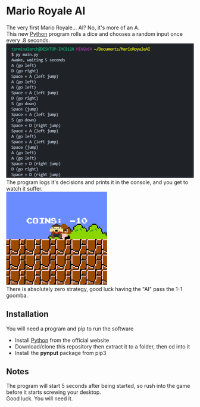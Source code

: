 # Mario Royale AI
The very first Mario Royale... AI? No, it's more of an A.<br>
This new [Python](https://python.org) program rolls a dice and chooses a random input once every .8 seconds.<br>
![ScreenShot](assets/bash.png)<br>
The program logs it's decisions and prints it in the console, and you get to watch it suffer.<br>
![ScreenShot](assets/goomba.png)<br>
There is absolutely zero strategy, good luck having the "AI" pass the 1-1 goomba.

## Installation
You will need a program and pip to run the software
- Install [Python](https://python.org) from the official website
- Download/clone this repository then extract it to a folder, then cd into it
- Install the **pynput** package from pip3

## Notes
The program will start 5 seconds after being started, so rush into the game before it starts screwing your desktop.<br>
Good luck. You will need it.
